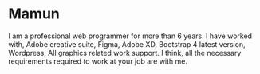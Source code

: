 # Mamun
I am a professional web programmer for more than 6 years. I have worked with, Adobe creative suite, Figma, Adobe XD, Bootstrap 4 latest version, Wordpress, All graphics related work support. I think, all the necessary requirements required to work at your job are with me.
